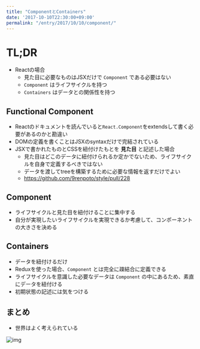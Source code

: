 ```yaml
---
title: "ComponentとContainers"
date: '2017-10-10T22:30:00+09:00'
permalink: "/entry/2017/10/10/component/"
---
```

# TL;DR

- Reactの場合
  - 見た目に必要なものはJSXだけで `Component` である必要はない
  - `Component` はライフサイクルを持つ
  - `Containers` はデータとの関係性を持つ

## Functional Component

- Reactのドキュメントを読んでいると`React.Component`をextendsして書く必要があるのかと勘違い
- DOMの定義を書くことはJSXのsyntaxだけで完結されている
- JSXで書かれたものとCSSを紐付けたもとを **見た目** と記述した場合
  - 見た目はどこのデータに紐付けられるか定かでないため、ライフサイクルを自身で定義するべきではない
  - データを渡してtreeを構築するために必要な情報を返すだけでよい
  - <https://github.com/9renpoto/style/pull/228>

## Component

- ライフサイクルと見た目を紐付けることに集中する
- 自分が実現したいライフサイクルを実現できるか考慮して、コンポーネントの大きさを決める

## Containers

- データを紐付けるだけ
- Reduxを使った場合、`Component` とは完全に疎結合に定義できる
- ライフサイクルを意識した必要なデータは `Component` の中にあるため、素直にデータを紐付ける
- 初期状態の記述には気をつける

## まとめ

- 世界はよく考えられている

![img](https://media.giphy.com/media/RJXHcsfHNtpkY/giphy.gif)
